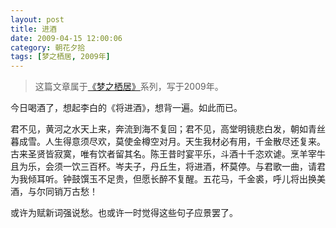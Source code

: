 ```yaml
---
layout: post
title: 进酒
date: 2009-04-15 12:00:06
category: 朝花夕拾
tags: [梦之栖居, 2009年]
---
```


> 这篇文章属于[《梦之栖居》](/posts/where-the-dreams-reside/)系列，写于2009年。
	
<!--more-->

今日喝酒了，想起李白的《将进酒》，想背一遍。如此而已。

君不见，黄河之水天上来，奔流到海不复回；君不见，高堂明镜悲白发，朝如青丝暮成雪。人生得意须尽欢，莫使金樽空对月。天生我材必有用，千金散尽还复来。古来圣贤皆寂寞，唯有饮者留其名。陈王昔时宴平乐，斗酒十千恣欢谑。烹羊宰牛且为乐，会须一饮三百杯。岑夫子，丹丘生，将进酒，杯莫停。与君歌一曲，请君为我倾耳听。钟鼓馔玉不足贵，但愿长醉不复醒。五花马，千金裘，呼儿将出换美酒，与尔同销万古愁！

或许为赋新词强说愁。也或许一时觉得这些句子应景罢了。